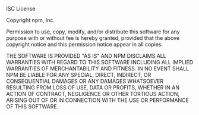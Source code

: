 ISC License

Copyright npm, Inc.

Permission to use, copy, modify, and/or distribute this software for any purpose with or without fee is hereby granted,
provided that the above copyright notice and this permission notice appear in all copies.

THE SOFTWARE IS PROVIDED "AS IS" AND NPM DISCLAIMS ALL WARRANTIES WITH REGARD TO THIS SOFTWARE INCLUDING ALL IMPLIED
WARRANTIES OF MERCHANTABILITY AND FITNESS. IN NO EVENT SHALL NPM BE LIABLE FOR ANY SPECIAL, DIRECT, INDIRECT, OR
CONSEQUENTIAL DAMAGES OR ANY DAMAGES WHATSOEVER RESULTING FROM LOSS OF USE, DATA OR PROFITS, WHETHER IN AN ACTION OF
CONTRACT, NEGLIGENCE OR OTHER TORTIOUS ACTION, ARISING OUT OF OR IN CONNECTION WITH THE USE OR PERFORMANCE OF THIS
SOFTWARE.
